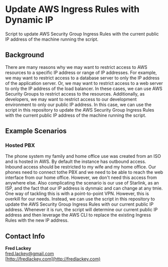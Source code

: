 # Update AWS Ingress Rules with Dynamic IP

Script to update AWS Security Group Ingress Rules with the current public IP address of the machine running the script.

## Background  

There are many reasons why we may want to restrict access to AWS resources to a specific IP address or range of IP addresses.  For example, we may want to restrict access to a database server to only the IP address of the application server.  Or, we may want to restrict access to a web server to only the IP address of the load balancer.  In these cases, we can use AWS Security Groups to restrict access to the resources.  Additionally, as developers, we may want to restrict access to our development environment to only our public IP address.  In this case, we can use the script in this repository to update the AWS Security Group Ingress Rules with the current public IP address of the machine running the script.

## Example Scenarios

### Hosted PBX

The phone system my family and home office use was created from an ISO and is hosted in AWS.  By default the instance has outbound access.  Inbound access should be restricted to my wife and my home office.  Our phones need to connect tothe PBX and we need to be able to reach the web interface from our home office.  However, we don't need this access from anywhere else.  Also complicating the scenario is our use of Starlink, as an ISP, and the fact that our IP address is dynmaic and can change at any tmie.  One way of tackling this is with a point-to-point VPN.  However, this is overkill for our needs.  Instead, we can use the script in this repository to update the AWS Security Group Ingress Rules with our current public IP address.  Whenever it is run, the script will determine our current public IP address and then leverage the AWS CLI to replace the existing Ingress Rules with the new IP address.

## Contact Info  

**Fred Lackey**  
[fred.lackey@gmail.com](mailto:fred.lackey@gmail.com)  
[http://fredlackey.com](http://fredlackey.com) 